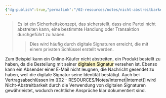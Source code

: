 ```yaml
---
{"dg-publish":true,"permalink":"/02-resources/notes/nicht-abstreitbarkeit/","tags":["sicherheit/it-sicherheit"],"noteIcon":"","updated":"2025-09-27T01:32:44.000+02:00"}
---
```


>Es ist ein Sicherheitskonzept, das sicherstellt, dass eine Partei nicht abstreiten kann, eine bestimmte Handlung oder Transaktion durchgeführt zu haben.
>>Dies wird häufig durch digitale Signaturen erreicht, die mit einem privaten Schlüssel erstellt werden. 

Zum Beispiel kann ein Online-Käufer nicht abstreiten, ein Produkt bestellt zu haben, da die Bestellung mit seiner <mark style="background: #FFF3A3A6;">digitalen Signatur</mark> versehen ist. Ebenso kann ein Absender einer E-Mail nicht leugnen, die Nachricht gesendet zu haben, weil die digitale Signatur seine Identität bestätigt. Auch bei Vertragsabschlüssen im [[02 - RESOURCES/Notes/Internet\|Internet]] wird Nicht-Abstreitbarkeit durch die Verwendung von digitalen Signaturen gewährleistet, wodurch rechtliche Ansprüche klar dokumentiert sind.